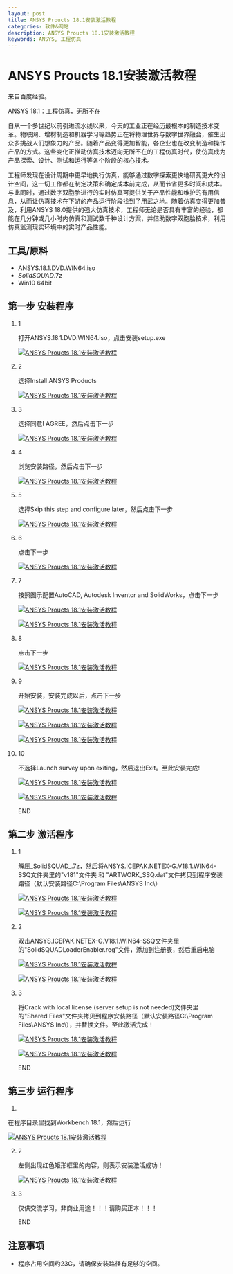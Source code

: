 ```yaml
---
layout: post
title: ANSYS Proucts 18.1安装激活教程
categories: 软件&网站
description: ANSYS Proucts 18.1安装激活教程
keywords: ANSYS, 工程仿真
---
```


# ANSYS Proucts 18.1安装激活教程

来自百度经验。

ANSYS 18.1：工程仿真，无所不在

自从一个多世纪以前引进流水线以来，今天的工业正在经历最根本的制造技术变革。物联网、增材制造和机器学习等趋势正在将物理世界与数字世界融合，催生出众多挑战人们想象力的产品。随着产品变得更加智能，各企业也在改变制造和操作产品的方式。这些变化正推动仿真技术迈向无所不在的工程仿真时代，使仿真成为产品探索、设计、测试和运行等各个阶段的核心技术。

工程师发现在设计周期中更早地执行仿真，能够通过数字探索更快地研究更大的设计空间，这一切工作都在制定决策和确定成本前完成，从而节省更多时间和成本。 与此同时，通过数字双胞胎进行的实时仿真可提供关于产品性能和维护的有用信息，从而让仿真技术在下游的产品运行阶段找到了用武之地。随着仿真变得更加普及，利用ANSYS 18.0提供的强大仿真技术，工程师无论是否具有丰富的经验，都能在几分钟或几小时内仿真和测试数千种设计方案，并借助数字双胞胎技术，利用仿真监测现实环境中的实时产品性能。

## 工具/原料

- ANSYS.18.1.DVD.WIN64.iso
- _SolidSQUAD_.7z
- Win10 64bit

## 第一步 安装程序

1. 1

   打开ANSYS.18.1.DVD.WIN64.iso，点击安装setup.exe

   [![ANSYS Proucts 18.1安装激活教程](https://imgsa.baidu.com/exp/w=500/sign=2a110c9a5d2c11dfded1bf2353266255/500fd9f9d72a60596de52a632234349b023bbad6.jpg)](http://jingyan.baidu.com/album/9c69d48ffecb2613c8024e5d.html?picindex=1)

2. 2

   选择Install ANSYS Products

   [![ANSYS Proucts 18.1安装激活教程](https://imgsa.baidu.com/exp/w=500/sign=7826d03a81d4b31cf03c94bbb7d7276f/42166d224f4a20a474e8f7be9a529822730ed0d1.jpg)](http://jingyan.baidu.com/album/9c69d48ffecb2613c8024e5d.html?picindex=2)

3. 3

   选择同意I AGREE，然后点击下一步

   [![ANSYS Proucts 18.1安装激活教程](https://imgsa.baidu.com/exp/w=500/sign=e78f2b2b8f35e5dd902ca5df46c7a7f5/bd3eb13533fa828b0e53569af71f4134970a5a53.jpg)](http://jingyan.baidu.com/album/9c69d48ffecb2613c8024e5d.html?picindex=3)

4. 4

   浏览安装路径，然后点击下一步

   [![ANSYS Proucts 18.1安装激活教程](https://imgsa.baidu.com/exp/w=500/sign=3c46d6711530e924cfa49c317c096e66/0df3d7ca7bcb0a46c95140406163f6246b60af5c.jpg)](http://jingyan.baidu.com/album/9c69d48ffecb2613c8024e5d.html?picindex=4)

5. 5

   选择Skip this step and configure later，然后点击下一步

   [![ANSYS Proucts 18.1安装激活教程](https://imgsa.baidu.com/exp/w=500/sign=6d27084a798da9774e2f862b8050f872/63d0f703918fa0ec2f4daf742c9759ee3c6ddbc5.jpg)](http://jingyan.baidu.com/album/9c69d48ffecb2613c8024e5d.html?picindex=5)

6. 6

   点击下一步

   [![ANSYS Proucts 18.1安装激活教程](https://imgsa.baidu.com/exp/w=500/sign=4f705118f9deb48ffb69a1dec01e3aef/241f95cad1c8a7867b9d81776d09c93d70cf5010.jpg)](http://jingyan.baidu.com/album/9c69d48ffecb2613c8024e5d.html?picindex=6)

7. 7

   按照图示配置AutoCAD, Autodesk Inventor and SolidWorks，点击下一步

   [![ANSYS Proucts 18.1安装激活教程](https://imgsa.baidu.com/exp/w=500/sign=a09e31b514178a82ce3c7fa0c602737f/562c11dfa9ec8a13419f9c99fd03918fa1ecc0c6.jpg)](http://jingyan.baidu.com/album/9c69d48ffecb2613c8024e5d.html?picindex=7)

   [![ANSYS Proucts 18.1安装激活教程](https://imgsa.baidu.com/exp/w=500/sign=e9cdb24164061d957d4637384bf50a5d/bf096b63f6246b604cff790de1f81a4c500fa2d2.jpg)](http://jingyan.baidu.com/album/9c69d48ffecb2613c8024e5d.html?picindex=8)

8. 8

   点击下一步

   [![ANSYS Proucts 18.1安装激活教程](https://imgsa.baidu.com/exp/w=500/sign=a87529636a59252da3171d04049a032c/adaf2edda3cc7cd9fc9cffa03301213fb80e9112.jpg)](http://jingyan.baidu.com/album/9c69d48ffecb2613c8024e5d.html?picindex=9)

9. 9

   开始安装，安装完成以后，点击下一步

   [![ANSYS Proucts 18.1安装激活教程](https://imgsa.baidu.com/exp/w=500/sign=1bb786b9fd36afc30e0c3f658318eb85/a8014c086e061d951283fc4171f40ad163d9ca86.jpg)](http://jingyan.baidu.com/album/9c69d48ffecb2613c8024e5d.html?picindex=10)

   [![ANSYS Proucts 18.1安装激活教程](https://imgsa.baidu.com/exp/w=500/sign=d87c59a6c41b9d168ac79a61c3dfb4eb/fc1f4134970a304e8ba56b83dbc8a786c8175cc0.jpg)](http://jingyan.baidu.com/album/9c69d48ffecb2613c8024e5d.html?picindex=11)

   [![ANSYS Proucts 18.1安装激活教程](https://imgsa.baidu.com/exp/w=500/sign=24a0f0bd11d5ad6eaaf964eab1ca39a3/b219ebc4b74543a9749d31b514178a82b80114c1.jpg)](http://jingyan.baidu.com/album/9c69d48ffecb2613c8024e5d.html?picindex=12)

10. 10

    不选择Launch survey upon exiting，然后退出Exit。至此安装完成!

    [![ANSYS Proucts 18.1安装激活教程](https://imgsa.baidu.com/exp/w=500/sign=e01d85c094510fb378197797e932c893/f9198618367adab44c3dd03a81d4b31c8601e4de.jpg)](http://jingyan.baidu.com/album/9c69d48ffecb2613c8024e5d.html?picindex=13)

    [![ANSYS Proucts 18.1安装激活教程](https://imgsa.baidu.com/exp/w=500/sign=02a6086d61600c33f079dec82a4d5134/5882b2b7d0a20cf4586835a67c094b36adaf99cb.jpg)](http://jingyan.baidu.com/album/9c69d48ffecb2613c8024e5d.html?picindex=14)

    END

## 第二步 激活程序

1. 1

   解压_SolidSQUAD_.7z，然后将ANSYS.ICEPAK.NETEX-G.V18.1.WIN64-SSQ文件夹里的"v181"文件夹 和 "ARTWORK_SSQ.dat"文件拷贝到程序安装路径（默认安装路径C:\Program Files\ANSYS Inc\）

   [![ANSYS Proucts 18.1安装激活教程](https://imgsa.baidu.com/exp/w=500/sign=0d3b4cb249166d223877159476220945/3b87e950352ac65c48f8ad0af1f2b21192138ace.jpg)](http://jingyan.baidu.com/album/9c69d48ffecb2613c8024e5d.html?picindex=15)

   [![ANSYS Proucts 18.1安装激活教程](https://imgsa.baidu.com/exp/w=500/sign=d6cc05bbb8119313c743ffb055390c10/91ef76c6a7efce1b189903b3a551f3deb48f651d.jpg)](http://jingyan.baidu.com/album/9c69d48ffecb2613c8024e5d.html?picindex=16)

2. 2

   双击ANSYS.ICEPAK.NETEX-G.V18.1.WIN64-SSQ文件夹里的"SolidSQUADLoaderEnabler.reg"文件，添加到注册表，然后重启电脑

   [![ANSYS Proucts 18.1安装激活教程](https://imgsa.baidu.com/exp/w=500/sign=783cd03a81d4b31cf03c94bbb7d7276f/42166d224f4a20a474f2f7be9a529822730ed0df.jpg)](http://jingyan.baidu.com/album/9c69d48ffecb2613c8024e5d.html?picindex=17)

   [![ANSYS Proucts 18.1安装激活教程](https://imgsa.baidu.com/exp/w=500/sign=2a180c9a5d2c11dfded1bf2353266255/500fd9f9d72a60596dec2a632234349b023bbacf.jpg)](http://jingyan.baidu.com/album/9c69d48ffecb2613c8024e5d.html?picindex=18)

3. 3

   将Crack with local license (server setup is not needed)文件夹里的"Shared Files"文件夹拷贝到程序安装路径（默认安装路径C:\Program Files\ANSYS Inc\），并替换文件。至此激活完成！

   [![ANSYS Proucts 18.1安装激活教程](https://imgsa.baidu.com/exp/w=500/sign=21ce27b0dd2a60595210e11a1835342d/4a36acaf2edda3cc0c1873590be93901203f92cf.jpg)](http://jingyan.baidu.com/album/9c69d48ffecb2613c8024e5d.html?picindex=19)

   [![ANSYS Proucts 18.1安装激活教程](https://imgsa.baidu.com/exp/w=500/sign=a9da6962de0735fa91f04eb9ae500f9f/a8773912b31bb051fadb78513c7adab44bede0c8.jpg)](http://jingyan.baidu.com/album/9c69d48ffecb2613c8024e5d.html?picindex=20)

   END

## 第三步 运行程序

1. 

   在程序目录里找到Workbench 18.1，然后运行

   [![ANSYS Proucts 18.1安装激活教程](https://imgsa.baidu.com/exp/w=500/sign=90fca4e6ae0f4bfb8cd09e54334e788f/9f2f070828381f30fbda46d0a3014c086f06f08c.jpg)](http://jingyan.baidu.com/album/9c69d48ffecb2613c8024e5d.html?picindex=21)

2. 2

   左侧出现红色矩形框里的内容，则表示安装激活成功！

   [![ANSYS Proucts 18.1安装激活教程](https://imgsa.baidu.com/exp/w=500/sign=6d44084a798da9774e2f862b8050f872/63d0f703918fa0ec2f2eaf742c9759ee3c6ddbda.jpg)](http://jingyan.baidu.com/album/9c69d48ffecb2613c8024e5d.html?picindex=22)

3. 3

   仅供交流学习，非商业用途！！！请购买正本！！！

   END

## 注意事项

- 程序占用空间约23G，请确保安装路径有足够的空间。